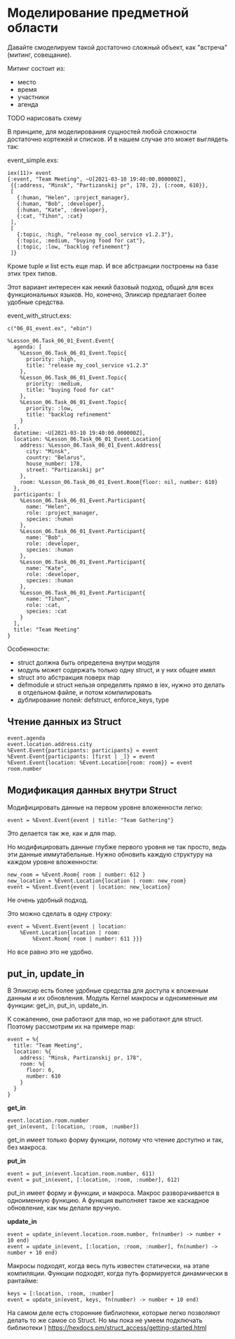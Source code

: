# Моделирование предметной области

Давайте смоделируем такой достаточно сложный объект, как "встреча" (митинг, совещание).

Митинг состоит из:
- место
- время
- участники
- агенда

TODO нарисовать схему

В принципе, для моделирования сущностей любой сложности достаточно кортежей и списков. И в нашем случае это может выглядеть так:

event_simple.exs:
```
iex(11)> event
{:event, "Team Meeting", ~U[2021-03-10 19:40:00.000000Z],
 {{:address, "Minsk", "Partizanskij pr", 178, 2}, {:room, 610}},
 [
   {:human, "Helen", :project_manager},
   {:human, "Bob", :developer},
   {:human, "Kate", :developer},
   {:cat, "Tihon", :cat}
 ],
 [
   {:topic, :high, "release my_cool_service v1.2.3"},
   {:topic, :medium, "buying food for cat"},
   {:topic, :low, "backlog refinement"}
 ]}
```

Кроме tuple и list есть еще map. И все абстракции построены на базе этих трех типов.

Этот вариант интересен как некий базовый подход, общий для всех функциональных языков. Но, конечно, Эликсир предлагает более удобные средства.

event_with_struct.exs:
```
c("06_01_event.ex", "ebin")

%Lesson_06.Task_06_01_Event.Event{
  agenda: [
    %Lesson_06.Task_06_01_Event.Topic{
      priority: :high,
      title: "release my_cool_service v1.2.3"
    },
    %Lesson_06.Task_06_01_Event.Topic{
      priority: :medium,
      title: "buying food for cat"
    },
    %Lesson_06.Task_06_01_Event.Topic{
      priority: :low,
      title: "backlog refinement"
    }
  ],
  datetime: ~U[2021-03-10 19:40:00.000000Z],
  location: %Lesson_06.Task_06_01_Event.Location{
    address: %Lesson_06.Task_06_01_Event.Address{
      city: "Minsk",
      country: "Belarus",
      house_number: 178,
      street: "Partizanskij pr"
    },
    room: %Lesson_06.Task_06_01_Event.Room{floor: nil, number: 610}
  },
  participants: [
    %Lesson_06.Task_06_01_Event.Participant{
      name: "Helen",
      role: :project_manager,
      species: :human
    },
    %Lesson_06.Task_06_01_Event.Participant{
      name: "Bob",
      role: :developer,
      species: :human
    },
    %Lesson_06.Task_06_01_Event.Participant{
      name: "Kate",
      role: :developer,
      species: :human
    },
    %Lesson_06.Task_06_01_Event.Participant{
      name: "Tihon",
      role: :cat,
      species: :cat
    }
  ],
  title: "Team Meeting"
}
```

Особенности:
- struct должна быть определена внутри модуля
- модуль может содержать только одну struct, и у них общее имял
- struct это абстракция поверх map
- defmodule и struct нельзя определять прямо в iex, нужно это делать в отдельном файле, и потом компилировать 
- дублирование полей: defstruct, enforce_keys, type


## Чтение данных из Struct

```
event.agenda
event.location.address.city
%Event.Event{participants: participants} = event
%Event.Event{participants: [first | _]} = event
%Event.Event{location: %Event.Location{room: room}} = event
room.number
```

## Модификация данных внутри Struct

Модифицировать данные на первом уровне вложенности легко:
```
event = %Event.Event{event | title: "Team Gathering"}
```
Это делается так же, как и для map.

Но модифицировать данные глубже первого уровня не так просто, ведь эти данные иммутабельные. Нужно обновить каждую структуру на каждом уровне вложенности:
```
new_room = %Event.Room{ room | number: 612 } 
new_location = %Event.Location{location | room: new_room} 
event = %Event.Event{event | location: new_location}
```
Не очень удобный подход.

Это можно сделать в одну строку:
```
event = %Event.Event{event | location: 
    %Event.Location{location | room: 
        %Event.Room{ room | number: 611 }}} 
```
Но все равно это не удобно.


## put_in, update_in

В Эликсир есть более удобные средства для доступа к вложеным данным и их обновления. Модуль Kernel макросы и одноименные им функции: get_in, put_in, update_in. 

К сожалению, они работают для map, но не работают для struct. Поэтому рассмотрим их на примере map:
```
event = %{
  title: "Team Meeting",
  location: %{
    address: "Minsk, Partizanskij pr, 178",
    room: %{
      floor: 6,
      number: 610
    }
  }
}
```

**get_in**
```
event.location.room.number
get_in(event, [:location, :room, :number])
```
get_in имеет только форму функции, потому что чтение доступно и так, без макроса.

**put_in**
```
event = put_in(event.location.room.number, 611)
event = put_in(event, [:location, :room, :number], 612)
```
put_in имеет форму и функции, и макроса. Макрос разворачивается в одноименную функцию. А функция выполняет такое же каскадное обновление, как мы делали вручную.

**update_in**
```
event = update_in(event.location.room.number, fn(number) -> number + 10 end)
event = update_in(event, [:location, :room, :number], fn(number) -> number + 10 end)
```
Макросы подходят, когда весь путь известен статически, на этапе компиляции. Функции подходят, когда путь формируется динамически в рантайме:
```
keys = [:location, :room, :number]
event = update_in(event, keys, fn(number) -> number + 10 end)
```

На самом деле есть сторонние библиотеки, которые легко позволяют делать то же самое со Struct. Но мы пока не умеем подключать библиотеки ) 
https://hexdocs.pm/struct_access/getting-started.html